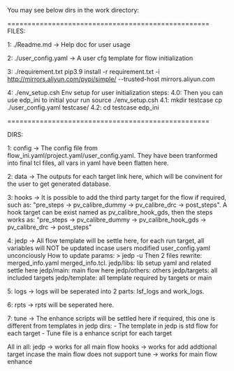 You may see below dirs in the work directory:

==================================================
FILES:

1: ./Readme.md	->
	Help doc for user usage

2: ./user_config.yaml	->
	A user cfg template for flow initialization

3: ./requirement.txt
	pip3.9 install -r requirement.txt -i http://mirrors.aliyun.com/pypi/simple/ --trusted-host mirrors.aliyun.com

4: ./env_setup.csh
	Env setup for user initialization
	steps:
	4.0:
		Then you can use edp_ini to initial your run
		source ./env_setup.csh
	4.1: 
		mkdir testcase
		cp ./user_config.yaml testcase/
	4.2:
		cd testcase
		edp_ini

==================================================

DIRS:

1: config	->
	The config file from flow_ini.yaml/project.yaml/user_config.yaml.
	They have been tranformed into final tcl files, all vars in yaml have been flatten here.

2: data		->
	The outputs for each target link here, which will be convinent for the user to get generated database.

3: hooks	->
	It is possible to add the third party target for the flow if required, such as:
		"pre_steps -> pv_calibre_dummy -> pv_calibre_drc -> post_steps".
	A hook target can be exist named as pv_calibre_hook_gds, then the steps works as: 
		"pre_steps -> pv_calibre_dummy -> pv_calibre_hook_gds -> pv_calibre_drc -> post_steps"

4: jedp		->
	All flow template will be settle here, for each run target, all variables will NOT be updated incase users modified user_config.yaml unconciously
	How to update params: 
	> jedp -u
	Then 2 files rewrite: merged_info.yaml merged_info.tcl.
	jedp/libs: lib setup yaml and related settle here
	jedp/main: main flow here
	jedp/others: others
	jedp/targets: all included targets
	jedp/template: all template required by targets or main

5: logs		->
	logs will be seperated into 2 parts: lsf_logs and work_logs.

6: rpts		->
	rpts will be seperated here.

7: tune		->
	The enhance scripts will be settled here if required, this one is different from templates in jedp dirs:
	- The template in jedp is std flow for each target 
	- Tune file is a enhance script for each target

All in all:
	jedp	-> works for all main flow
	hooks	-> works for add addtional target incase the main flow does not support
	tune	-> works for main flow enhance
	
